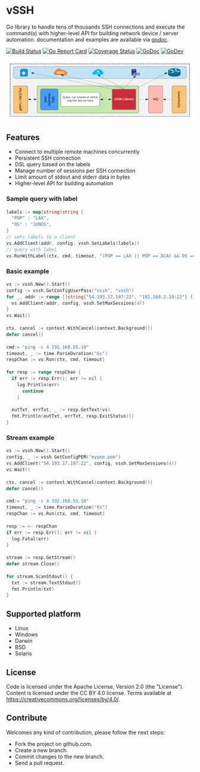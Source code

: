 # vSSH

Go library to handle tens of thousands SSH connections and execute the command(s) with higher-level API for building network device / server automation. documentation and examples are available via [godoc](https://godoc.org/github.com/yahoo/vssh).

[![Build Status](https://api.travis-ci.com/yahoo/vssh.svg?branch=master)](https://travis-ci.com/github/yahoo/vssh) 
[![Go Report Card](https://goreportcard.com/badge/github.com/yahoo/vssh)](https://goreportcard.com/report/github.com/yahoo/vssh)
[![Coverage Status](https://coveralls.io/repos/github/yahoo/vssh/badge.svg?branch=master&service=github1)](https://coveralls.io/github/yahoo/vssh?branch=master)
[![GoDoc](https://godoc.org/github.com/yahoo/vssh?status.svg)](https://godoc.org/github.com/yahoo/vssh)
[![GoDev](https://img.shields.io/static/v1?label=godev&message=reference&color=007d9c)](https://pkg.go.dev/github.com/yahoo/vssh?tab=doc)

![Alt text](/docs/imgs/vssh.png?raw=true "vSSH")

## Features
- Connect to multiple remote machines concurrently
- Persistent SSH connection
- DSL query based on the labels 
- Manage number of sessions per SSH connection
- Limit amount of stdout and stderr data in bytes 
- Higher-level API for building automation

### Sample query with label
```go
labels := map[string]string {
  "POP" : "LAX",
  "OS" : "JUNOS",
}
// sets labels to a client 
vs.AddClient(addr, config, vssh.SetLabels(labels))
// query with label
vs.RunWithLabel(ctx, cmd, timeout, "(POP == LAX || POP == DCA) && OS == JUNOS")
```

### Basic example
```go
vs := vssh.New().Start()
config := vssh.GetConfigUserPass("vssh", "vssh")
for _, addr := range []string{"54.193.17.197:22", "192.168.2.19:22"} {
  vs.AddClient(addr, config, vssh.SetMaxSessions(4))
}
vs.Wait()

ctx, cancel := context.WithCancel(context.Background())
defer cancel()

cmd:= "ping -c 4 192.168.55.10"
timeout, _ := time.ParseDuration("6s")
respChan := vs.Run(ctx, cmd, timeout)

for resp := range respChan {
  if err := resp.Err(); err != nil {
    log.Println(err)
      continue
    }
    
  outTxt, errTxt, _ := resp.GetText(vs)
  fmt.Println(outTxt, errTxt, resp.ExitStatus())
}
```

### Stream example
```go
vs := vssh.New().Start()
config, _ := vssh.GetConfigPEM("mypem.pem")
vs.AddClient("54.193.17.197:22", config, vssh.SetMaxSessions(4))
vs.Wait()

ctx, cancel := context.WithCancel(context.Background())
defer cancel()

cmd:= "ping -c 4 192.168.55.10"
timeout, _ := time.ParseDuration("6s")
respChan := vs.Run(ctx, cmd, timeout)

resp := <- respChan
if err := resp.Err(); err != nil {
  log.Fatal(err)
}
  
stream := resp.GetStream()
defer stream.Close()

for stream.ScanStdout() {
  txt := stream.TextStdout()
  fmt.Println(txt)
}
```
## Supported platform
- Linux
- Windows
- Darwin
- BSD
- Solaris

## License
Code is licensed under the Apache License, Version 2.0 (the "License"). 
Content is licensed under the CC BY 4.0 license. Terms available at https://creativecommons.org/licenses/by/4.0/. 

## Contribute
Welcomes any kind of contribution, please follow the next steps:

- Fork the project on github.com.
- Create a new branch.
- Commit changes to the new branch.
- Send a pull request.

